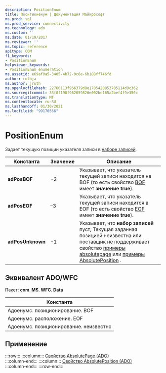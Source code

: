 ```yaml
---
description: PositionEnum
title: Поситионенум | Документация Майкрософт
ms.prod: sql
ms.prod_service: connectivity
ms.technology: ado
ms.custom: ''
ms.date: 01/19/2017
ms.reviewer: ''
ms.topic: reference
apitype: COM
f1_keywords:
- PositionEnum
helpviewer_keywords:
- PositionEnum enumeration
ms.assetid: e69af0a5-3405-4b72-9c6e-6b188ff746fd
author: rothja
ms.author: jroth
ms.openlocfilehash: 22760113f966379d8e1705420853705114d9c362
ms.sourcegitcommit: 33f0f190f962059826e002be165a2bef4f9e350c
ms.translationtype: MT
ms.contentlocale: ru-RU
ms.lasthandoff: 01/30/2021
ms.locfileid: "99170566"
---
```

# <a name="positionenum"></a>PositionEnum
Задает текущую позиции указателя записи в [наборе записей](./recordset-object-ado.md).  
  
|Константа|Значение|Описание|  
|--------------|-----------|-----------------|  
|**adPosBOF**|-2|Указывает, что указатель текущей записи находится на BOF (то есть свойство [BOF](./bof-eof-properties-ado.md) имеет **значение true**).|  
|**adPosEOF**|–3|Указывает, что указатель текущей записи находится в EOF (то есть свойство [EOF](./bof-eof-properties-ado.md) имеет **значение true**).|  
|**adPosUnknown**|-1|Указывает, что **набор записей** пуст, Текущая заданная позицией неизвестна или поставщик не поддерживает свойство [примеры absolutepage](./absolutepage-property-ado.md) или [примеры AbsolutePosition](./absoluteposition-property-ado.md) .|  
  
## <a name="adowfc-equivalent"></a>Эквивалент ADO/WFC  
 Пакет: **com. MS. WFC. Data**  
  
|Константа|  
|--------------|  
|Адоенумс. позиционирование. BOF|  
|Адоенумс. расположение. EOF|  
|Адоенумс. позиционирование. неизвестно|  
  
## <a name="applies-to"></a>Применение  

:::row:::
    :::column:::
        [Свойство AbsolutePage (ADO)](./absolutepage-property-ado.md)  
    :::column-end:::
    :::column:::
        [Свойство AbsolutePosition (ADO)](./absoluteposition-property-ado.md)  
    :::column-end:::
:::row-end:::